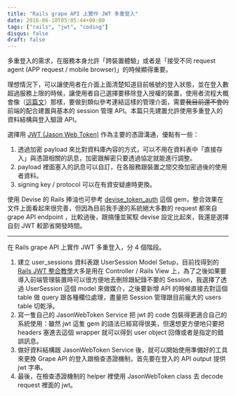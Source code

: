 ```yaml
---
title: "Rails grape API 上實作 JWT 多重登入"
date: 2016-06-10T05:05:44+08:00
tags: ["rails", "jwt", "coding"]
disqus: false
draft: false
---
```


多重登入的需求，在服務本身允許「跨裝置體驗」或者是「接受不同 request agent (APP request / mobile browser)」的時候顯得重要。

理想情況下，可以讓使用者在介面上面清楚知道目前帳號的登入狀態，並在登入數超過服務上限的時候，讓使用者自己選擇要移除登入授權的裝置，使用者流程大概會像（[這篇文](https://www.authy.com/blog/multi-multi-factor-authentication)）那樣，要做到類似參考連結這樣的管理介面，需要<strike>我目前還不會的</strike>前端的配合建置與基本的 session 管理 API。本篇只先建置允許使用多重登入的資料結構與登入驗證 API。

選擇用 [JWT (Jason Web Token)](https://jwt.io/) 作為主要的憑證溝通，優點有一些：

1.  透過加密 payload 來比對資料庫內容的方式，可以不用在資料表中「直接存入」與憑證相關的訊息，加密跟解密只要透過協定就能進行調整。
2.  payload 裡面塞入的訊息可以自訂，在各服務跟裝置之間交換加密過後的使用者資料。
3.  signing key / protocol 可以在有資安疑慮時更換。

使用 Devise 的 Rails 捧油也可參考 [devise_token_auth](https://github.com/lynndylanhurley/devise_token_auth) 這個 gem，整合效果在文件上面看起來很完善，但因為目前我手邊的系統絕大多數的 request 都來自 grape API endpoint ，比較過後，跟搞懂並駕馭 devise 設定比起來，我還是選擇自刻 JWT 較節省開發時間。

* * *

在 Rails grape API 上實作 JWT 多重登入，分 4 個階段。

1.  建立 user_sessions 資料表跟 UserSession Model Setup，目前找得到的 [Rails JWT 整合教學](https://www.sitepoint.com/introduction-to-using-jwt-in-rails/)大多是用在 Controller / Rails View 上，為了之後如果要導入前端管理裝置時可以很方便地去刪除跟紀錄不要的 Session，我選擇了透過 UserSession 這個 model 來做媒介，之後要新增 API 的時候直接去對這個 table 做 query 跟各種欄位處理，盡量把 Session 管理跟目前龐大的 users table 切乾淨。
2.  寫一隻自己的 JasonWebToken Service 把 jwt 的 code 包裝得更適合自己的系統使用：雖然 jwt 這隻 gem 的語法已經寫得很美，但還想更方便地只要把 headers 塞進去這個 wrapper 就可以得到 user object 回傳或者是指定的錯誤訊息。
3.  做好資料結構跟 JasonWebToken Service 後，就可以開始使用準備好的工具來更換 Grape API 的登入跟檢查憑證機制，首先要在登入的 API output 提供 jwt 字串。
4.  最後，在檢查憑證機制的 helper 裡使用 JasonWebToken class 去 decode request 裡面的 jwt。
